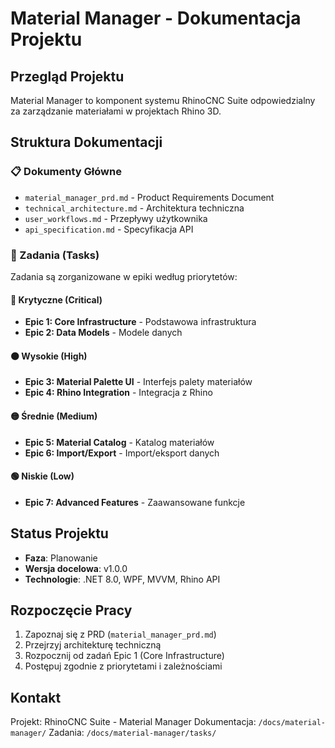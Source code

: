 # Material Manager - Dokumentacja Projektu

## Przegląd Projektu
Material Manager to komponent systemu RhinoCNC Suite odpowiedzialny za zarządzanie materiałami w projektach Rhino 3D.

## Struktura Dokumentacji

### 📋 Dokumenty Główne
- `material_manager_prd.md` - Product Requirements Document
- `technical_architecture.md` - Architektura techniczna
- `user_workflows.md` - Przepływy użytkownika
- `api_specification.md` - Specyfikacja API

### 📝 Zadania (Tasks)
Zadania są zorganizowane w epiki według priorytetów:

#### 🔴 Krytyczne (Critical)
- **Epic 1: Core Infrastructure** - Podstawowa infrastruktura
- **Epic 2: Data Models** - Modele danych

#### 🟠 Wysokie (High)  
- **Epic 3: Material Palette UI** - Interfejs palety materiałów
- **Epic 4: Rhino Integration** - Integracja z Rhino

#### 🟡 Średnie (Medium)
- **Epic 5: Material Catalog** - Katalog materiałów
- **Epic 6: Import/Export** - Import/eksport danych

#### 🟢 Niskie (Low)
- **Epic 7: Advanced Features** - Zaawansowane funkcje

## Status Projektu
- **Faza**: Planowanie
- **Wersja docelowa**: v1.0.0
- **Technologie**: .NET 8.0, WPF, MVVM, Rhino API

## Rozpoczęcie Pracy
1. Zapoznaj się z PRD (`material_manager_prd.md`)
2. Przejrzyj architekturę techniczną
3. Rozpocznij od zadań Epic 1 (Core Infrastructure)
4. Postępuj zgodnie z priorytetami i zależnościami

## Kontakt
Projekt: RhinoCNC Suite - Material Manager
Dokumentacja: `/docs/material-manager/`
Zadania: `/docs/material-manager/tasks/` 